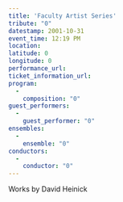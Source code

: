 ```yaml
---
title: 'Faculty Artist Series'
tribute: "0"
datestamp: 2001-10-31
event_time: 12:19 PM
location: 
latitude: 0
longitude: 0
performance_url: 
ticket_information_url: 
program: 
  -
    composition: "0"
guest_performers: 
  -
    guest_performer: "0"
ensembles: 
  -
    ensemble: "0"
conductors: 
  -
    conductor: "0"
---
```

<p>Works by David Heinick</p>